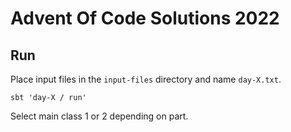 # Advent Of Code Solutions 2022

## Run

Place input files in the `input-files` directory and name `day-X.txt`.

`sbt 'day-X / run'`

Select main class 1 or 2 depending on part.
